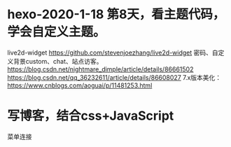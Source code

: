 # hexo-2020-1-18 第8天，看主题代码，学会自定义主题。
live2d-widget
https://github.com/stevenjoezhang/live2d-widget
密码、自定义背景custom、chat、站点访客。
https://blog.csdn.net/nightmare_dimple/article/details/86661502
https://blog.csdn.net/qq_36232611/article/details/86608027
7.x版本美化：https://www.cnblogs.com/aoguai/p/11481253.html
# 写博客，结合css+JavaScript
菜单连接